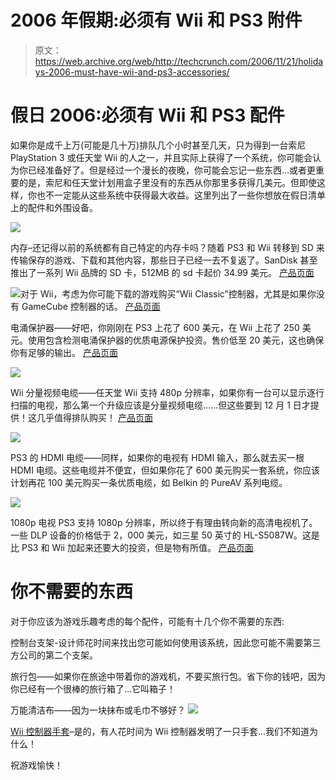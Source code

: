 # 2006 年假期:必须有 Wii 和 PS3 附件

> 原文：<https://web.archive.org/web/http://techcrunch.com/2006/11/21/holidays-2006-must-have-wii-and-ps3-accessories/>

# 假日 2006:必须有 Wii 和 PS3 配件

如果你是成千上万(可能是几十万)排队几个小时甚至几天，只为得到一台索尼 PlayStation 3 或任天堂 Wii 的人之一，并且实际上获得了一个系统，你可能会认为你已经准备好了。但是经过一个漫长的夜晚，你可能会忘记一些东西…或者更重要的是，索尼和任天堂计划用盒子里没有的东西从你那里多获得几美元。但即使这样，你也不一定能从这些系统中获得最大收益。这里列出了一些你想放在假日清单上的配件和外围设备。

 ![](img/ca05266a7537688d689cac9976a9466b.png)

内存–还记得以前的系统都有自己特定的内存卡吗？随着 PS3 和 Wii 转移到 SD 来传输保存的游戏、下载和其他内容，那些日子已经一去不复返了。SanDisk 甚至推出了一系列 Wii 品牌的 SD 卡，512MB 的 sd 卡起价 34.99 美元。
[产品页面](https://web.archive.org/web/20201023092609/http://www.sandisk.com/)

![](img/92dc9ba2d9f57a9f38aaae631b89b0a1.png)对于 Wii，考虑为你可能下载的游戏购买“Wii Classic”控制器，尤其是如果你没有 GameCube 控制器的话。
[产品页面](https://web.archive.org/web/20201023092609/http://www.amazon.com/exec/obidos/tg/detail/-/B000IN0BSU/ref=pd_sl_aw_alx-jeb-9-1_videogames_24414954_2?tag2=amd-google-20)

电涌保护器——好吧，你刚刚在 PS3 上花了 600 美元，在 Wii 上花了 250 美元。使用包含检测电涌保护器的优质电源保护投资。售价低至 20 美元，这也确保你有足够的输出。
[产品页面](https://web.archive.org/web/20201023092609/http://www.officedepot.com/browse.do?N=200696&cm_ven=360i&cm_cat=google&cm_pla=Breakroom_and_Janitorial-Extension_Cords&cm_ite=surge_protectors)

![](img/ae1f07bd7e553d76c4e7350cb763f84b.png)

Wii 分量视频电缆——任天堂 Wii 支持 480p 分辨率，如果你有一台可以显示逐行扫描的电视，那么第一个升级应该是分量视频电缆……但这些要到 12 月 1 日才提供！这几乎值得排队购买！
[产品页面](https://web.archive.org/web/20201023092609/http://www.eastluna.com/console/details.php?id=2183)

![](img/92e3c8a25d871d6cde399a6fff9187c4.png)

PS3 的 HDMI 电缆——同样，如果你的电视有 HDMI 输入，那么就去买一根 HDMI 电缆。这些电缆并不便宜，但如果你花了 600 美元购买一套系统，你应该计划再花 100 美元购买一条优质电缆，如 Belkin 的 PureAV 系列电缆。

![](img/99c67ada0d673ded2e6fdb9b242d7010.png)

1080p 电视 PS3 支持 1080p 分辨率，所以终于有理由转向新的高清电视机了。一些 DLP 设备的价格低于 2，000 美元，如三星 50 英寸的 HL-S5087W。这是比 PS3 和 Wii 加起来还要大的投资，但是物有所值。
[产品页面](https://web.archive.org/web/20201023092609/http://www.samsung.com/Products/TV/DLPTV/HLS5087WXXAA.asp)

# 你不需要的东西

对于你应该为游戏乐趣考虑的每个配件，可能有十几个你不需要的东西:

控制台支架-设计师花时间来找出您可能如何使用该系统，因此您可能不需要第三方公司的第二个支架。

旅行包——如果你在旅途中带着你的游戏机，不要买旅行包。省下你的钱吧，因为你已经有一个很棒的旅行箱了…它叫箱子！

万能清洁布——因为一块抹布或毛巾不够好？
![](img/29ff35c9873b05cae3132a3d67403c4c.png)

[Wii 控制器手套](https://web.archive.org/web/20201023092609/http://www.gamestop.com/product.asp?cookie%5Ftest=1&product_id=802507)–是的，有人花时间为 Wii 控制器发明了一只手套…我们不知道为什么！

祝游戏愉快！